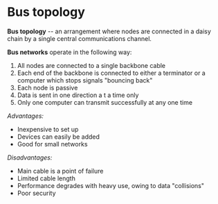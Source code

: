 # Bus topology
**Bus topology** -- an arrangement where nodes are connected in a daisy chain
by a single central communications channel.

**Bus networks** operate in the following way:
1. All nodes are connected to a single backbone cable
2. Each end of the backbone is connected to either a terminator or a computer
   which stops signals "bouncing back"
3. Each node is passive
4. Data is sent in one direction a t a time only
5. Only one computer can transmit successfully at any one time

*Advantages:*
- Inexpensive to set up
- Devices can easily be added
- Good for small networks

*Disadvantages:*
- Main cable is a point of failure
- Limited cable length
- Performance degrades with heavy use, owing to data "collisions"
- Poor security
